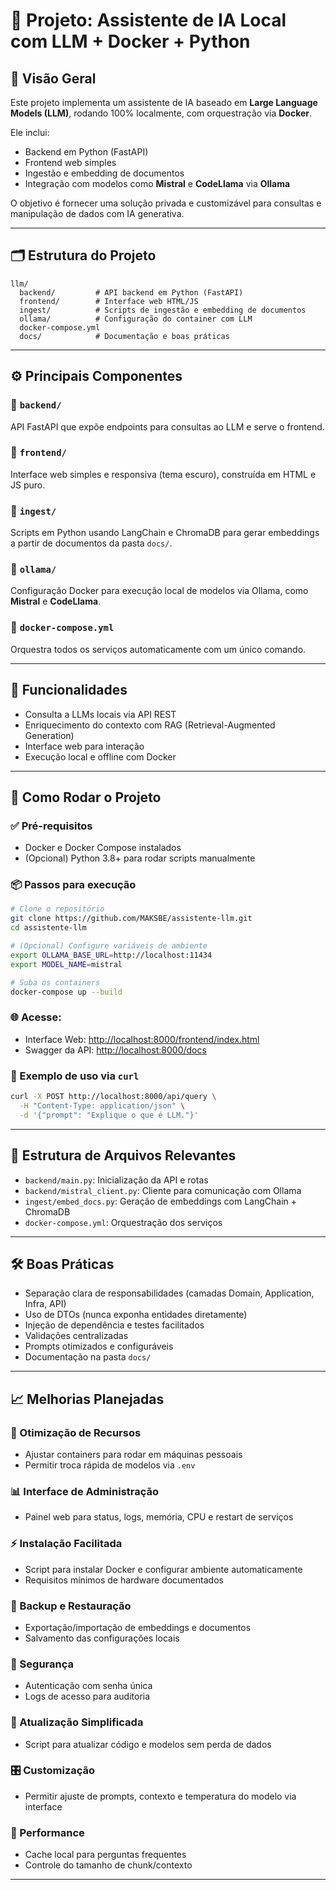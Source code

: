 # 🧠 Projeto: Assistente de IA Local com LLM + Docker + Python

## 📌 Visão Geral

Este projeto implementa um assistente de IA baseado em **Large Language Models (LLM)**, rodando 100% localmente, com orquestração via **Docker**.

Ele inclui:

- Backend em Python (FastAPI)
- Frontend web simples
- Ingestão e embedding de documentos
- Integração com modelos como **Mistral** e **CodeLlama** via **Ollama**

O objetivo é fornecer uma solução privada e customizável para consultas e manipulação de dados com IA generativa.

---

## 🗂️ Estrutura do Projeto

```
llm/
  backend/         # API backend em Python (FastAPI)
  frontend/        # Interface web HTML/JS
  ingest/          # Scripts de ingestão e embedding de documentos
  ollama/          # Configuração do container com LLM
  docker-compose.yml
  docs/            # Documentação e boas práticas
```

---

## ⚙️ Principais Componentes

### 🔹 `backend/`
API FastAPI que expõe endpoints para consultas ao LLM e serve o frontend.

### 🔹 `frontend/`
Interface web simples e responsiva (tema escuro), construída em HTML e JS puro.

### 🔹 `ingest/`
Scripts em Python usando LangChain e ChromaDB para gerar embeddings a partir de documentos da pasta `docs/`.

### 🔹 `ollama/`
Configuração Docker para execução local de modelos via Ollama, como **Mistral** e **CodeLlama**.

### 🔹 `docker-compose.yml`
Orquestra todos os serviços automaticamente com um único comando.

---

## 🚀 Funcionalidades

- Consulta a LLMs locais via API REST
- Enriquecimento do contexto com RAG (Retrieval-Augmented Generation)
- Interface web para interação
- Execução local e offline com Docker

---

## 🧪 Como Rodar o Projeto

### ✅ Pré-requisitos

- Docker e Docker Compose instalados  
- (Opcional) Python 3.8+ para rodar scripts manualmente

### 📦 Passos para execução

```bash
# Clone o repositório
git clone https://github.com/MAKSBE/assistente-llm.git
cd assistente-llm

# (Opcional) Configure variáveis de ambiente
export OLLAMA_BASE_URL=http://localhost:11434
export MODEL_NAME=mistral

# Suba os containers
docker-compose up --build
```

### 🌐 Acesse:

- Interface Web: [http://localhost:8000/frontend/index.html](http://localhost:8000/frontend/index.html)  
- Swagger da API: [http://localhost:8000/docs](http://localhost:8000/docs)

### 💬 Exemplo de uso via `curl`

```bash
curl -X POST http://localhost:8000/api/query \
  -H "Content-Type: application/json" \
  -d '{"prompt": "Explique o que é LLM."}'
```

---

## 🧾 Estrutura de Arquivos Relevantes

- `backend/main.py`: Inicialização da API e rotas
- `backend/mistral_client.py`: Cliente para comunicação com Ollama
- `ingest/embed_docs.py`: Geração de embeddings com LangChain + ChromaDB
- `docker-compose.yml`: Orquestração dos serviços

---

## 🛠️ Boas Práticas

- Separação clara de responsabilidades (camadas Domain, Application, Infra, API)
- Uso de DTOs (nunca exponha entidades diretamente)
- Injeção de dependência e testes facilitados
- Validações centralizadas
- Prompts otimizados e configuráveis
- Documentação na pasta `docs/`

---

## 📈 Melhorias Planejadas

### 🔧 Otimização de Recursos
- Ajustar containers para rodar em máquinas pessoais
- Permitir troca rápida de modelos via `.env`

### 📊 Interface de Administração
- Painel web para status, logs, memória, CPU e restart de serviços

### ⚡ Instalação Facilitada
- Script para instalar Docker e configurar ambiente automaticamente
- Requisitos mínimos de hardware documentados

### 💾 Backup e Restauração
- Exportação/importação de embeddings e documentos
- Salvamento das configurações locais

### 🔐 Segurança
- Autenticação com senha única
- Logs de acesso para auditoria

### 🔁 Atualização Simplificada
- Script para atualizar código e modelos sem perda de dados

### 🎛️ Customização
- Permitir ajuste de prompts, contexto e temperatura do modelo via interface

### 🚀 Performance
- Cache local para perguntas frequentes
- Controle do tamanho de chunk/contexto

---
